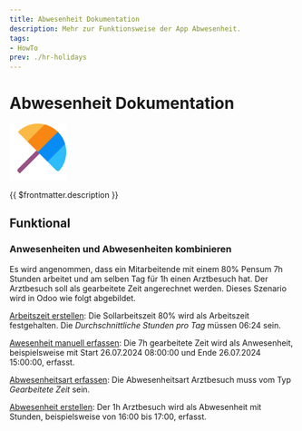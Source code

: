 ```yaml
---
title: Abwesenheit Dokumentation
description: Mehr zur Funktionsweise der App Abwesenheit.
tags:
- HowTo
prev: ./hr-holidays
---
```

# Abwesenheit Dokumentation
![icons_odoo_hr_holidays](attachments/icons_odoo_hr_holidays.png)

{{ $frontmatter.description }}

## Funktional

### Anwesenheiten und Abwesenheiten kombinieren

Es wird angenommen, dass ein Mitarbeitende mit einem 80% Pensum 7h Stunden arbeitet und am selben Tag für 1h einen Arztbesuch hat. Der Arztbesuch soll als gearbeitete Zeit angerechnet werden. Dieses Szenario wird in Odoo wie folgt abgebildet.

[Arbeitszeit erstellen](HR.md#Arbeitszeit%20erstellen): Die Sollarbeitszeit 80% wird als Arbeitszeit festgehalten. Die *Durchschnittliche Stunden pro Tag* müssen 06:24 sein.

[Awesenheit manuell erfassen](HR%20Attendance.md#Awesenheit%20manuell%20erfassen): Die 7h gearbeitete Zeit wird als Anwesenheit, beispielsweise mit Start 26.07.2024 08:00:00 und Ende 26.07.2024 15:00:00, erfasst.

[Abwesenheitsart erfassen](HR%20Holidays.md#Abwesenheitsart%20erfassen): Die Abwesenheitsart Arztbesuch muss vom Typ *Gearbeitete Zeit* sein.

[Abwesenheit erstellen](HR%20Holidays.md#Abwesenheit%20erstellen): Der 1h Arztbesuch wird als Abwesenheit mit Stunden, beispielsweise von 16:00 bis 17:00, erfasst. 
